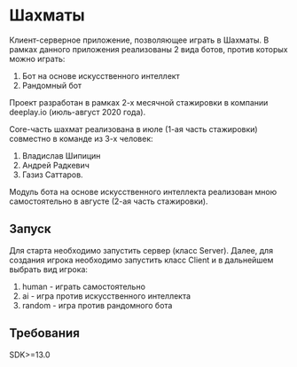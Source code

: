 # Шахматы

Клиент-серверное приложение, позволяющее играть в Шахматы. В рамках данного приложения реализованы 2 вида ботов, против которых можно играть:
  1. Бот на основе искусственного интеллект
  2. Рандомный бот

Проект разработан в рамках 2-х месячной стажировки в компании deeplay.io (июль-август 2020 года).

Сore-часть шахмат реализована в июле (1-ая часть стажировки) совместно в команде из 3-х человек:  
  1. Владислав Шипицин 
  2. Андрей Радкевич
  3. Газиз Саттаров.

Модуль бота на основе искусственного интеллекта реализован мною самостоятельно в августе (2-ая часть стажировки). 

## Запуск

Для старта необходимо запустить сервер (класс Server). 
Далее, для создания игрока необходимо запустить класс Client и в дальнейшем выбрать вид игрока:
  1. human - играть самостоятельно
  2. ai - игра против искусственного интеллекта
  3. random - игра против рандомного бота

## Требования

SDK>=13.0
